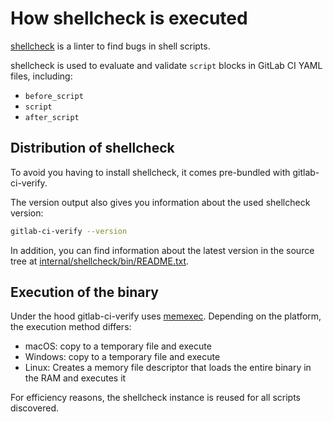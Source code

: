 How shellcheck is executed
===

[shellcheck](https://www.shellcheck.net/) is a linter to find bugs in shell scripts.

shellcheck is used to evaluate and validate `script` blocks in GitLab CI YAML files, including:

- `before_script`
- `script`
- `after_script`

## Distribution of shellcheck

To avoid you having to install shellcheck, it comes pre-bundled with gitlab-ci-verify.

The version output also gives you information about the used shellcheck version:

```sh
gitlab-ci-verify --version
```

In addition, you can find information about the latest version in the source tree
at [internal/shellcheck/bin/README.txt](https://github.com/timo-reymann/gitlab-ci-verify/blob/main/internal/shellcheck/bin/README.txt).

## Execution of the binary

Under the hood gitlab-ci-verify uses [memexec](https://github.com/amenzhinsky/go-memexec). Depending on the platform, the
execution method differs:

- macOS: copy to a temporary file and execute
- Windows: copy to a temporary file and execute
- Linux: Creates a memory file descriptor that loads the entire binary in the RAM and executes it

For efficiency reasons, the shellcheck instance is reused for all scripts discovered.
